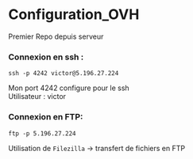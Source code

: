 # Configuration_OVH
Premier Repo depuis serveur


### Connexion en ssh :
`ssh -p 4242 victor@5.196.27.224`

Mon port 4242 configure pour le ssh  
Utilisateur : victor


### Connexion en FTP:
`ftp -p 5.196.27.224`

Utilisation de `Filezilla` -> transfert de fichiers en FTP
